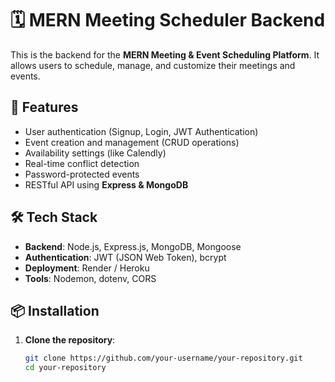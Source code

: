 # 🗓 MERN Meeting Scheduler Backend

This is the backend for the **MERN Meeting & Event Scheduling Platform**. It
allows users to schedule, manage, and customize their meetings and events.

## 🚀 Features

- User authentication (Signup, Login, JWT Authentication)
- Event creation and management (CRUD operations)
- Availability settings (like Calendly)
- Real-time conflict detection
- Password-protected events
- RESTful API using **Express & MongoDB**

## 🛠 Tech Stack

- **Backend**: Node.js, Express.js, MongoDB, Mongoose
- **Authentication**: JWT (JSON Web Token), bcrypt
- **Deployment**: Render / Heroku
- **Tools**: Nodemon, dotenv, CORS

## 📦 Installation

1. **Clone the repository**:
   ```bash
   git clone https://github.com/your-username/your-repository.git
   cd your-repository
   ```

